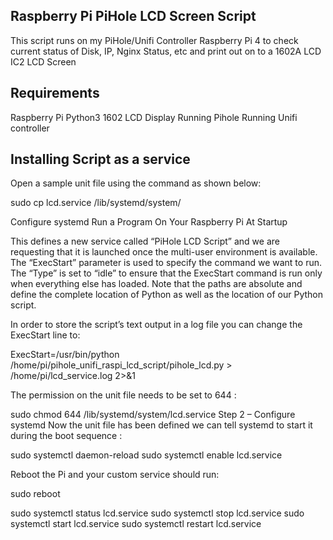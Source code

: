 ## Raspberry Pi PiHole LCD Screen Script
This script runs on my PiHole/Unifi Controller Raspberry Pi 4 to check current status of Disk, IP, Nginx Status, etc and print out on to a 1602A LCD IC2 LCD Screen

## Requirements
Raspberry Pi
Python3
1602 LCD Display
Running Pihole
Running Unifi controller

## Installing Script as a service

Open a sample unit file using the command as shown below:

sudo cp lcd.service /lib/systemd/system/

Configure systemd Run a Program On Your Raspberry Pi At Startup

This defines a new service called “PiHole LCD Script” and we are requesting that it is launched once the multi-user environment is available. The “ExecStart” parameter is used to specify the command we want to run. The “Type” is set to “idle” to ensure that the ExecStart command is run only when everything else has loaded. Note that the paths are absolute and define the complete location of Python as well as the location of our Python script.

In order to store the script’s text output in a log file you can change the ExecStart line to:

ExecStart=/usr/bin/python /home/pi/pihole_unifi_raspi_lcd_script/pihole_lcd.py > /home/pi/lcd_service.log 2>&1

The permission on the unit file needs to be set to 644 :

sudo chmod 644 /lib/systemd/system/lcd.service
Step 2 – Configure systemd
Now the unit file has been defined we can tell systemd to start it during the boot sequence :

sudo systemctl daemon-reload
sudo systemctl enable lcd.service

Reboot the Pi and your custom service should run:

sudo reboot

sudo systemctl status lcd.service
sudo systemctl stop lcd.service
sudo systemctl start lcd.service
sudo systemctl restart lcd.service